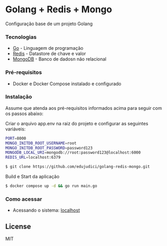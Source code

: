 # Golang + Redis + Mongo

Configuração base de um projeto Golang

### Tecnologias
* [Go] - Linguagem de programação
* [Redis] - Datastore de chave e valor
* [MongoDB] - Banco de dadosn não relacional

### Pré-requisitos
 - Docker e Docker Compose instalado e configurado

### Instalação
Assume que atenda aos pré-requisitos informados acima para seguir com os passos abaixo:

Criar o arquivo app.env na raiz do projeto e configurar as seguintes variáveis:
```sh
PORT=8000
MONGO_INITDB_ROOT_USERNAME=root
MONGO_INITDB_ROOT_PASSWORD=password123
MONGODB_LOCAL_URI=mongodb://root:password123@localhost:6000
REDIS_URL=localhost:6379
```


```sh
$ git clone https://github.com/edujudici/golang-redis-mongo.git
```

Build e Start da aplicação

```sh
$ docker compose up -d && go run main.go
```

### Como acessar

 - Acessando o sistema: [localhost](http://localhost:8000/)


License
----

MIT

[//]: # (These are reference links used in the body of this note and get stripped out when the markdown processor does its job. There is no need to format nicely because it shouldn't be seen. Thanks SO - http://stackoverflow.com/questions/4823468/store-comments-in-markdown-syntax)


   [Go]: <https://tip.golang.org/>
   [Redis]: <https://redis.io/>
   [MongoDB]: <https://www.mongodb.com/>